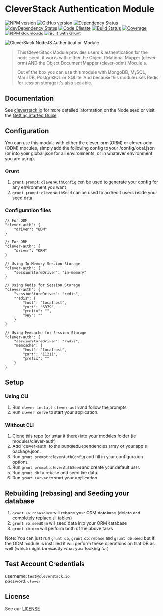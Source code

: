 CleverStack Authentication Module
====================
[![NPM version](https://badge.fury.io/js/clever-auth.png)](http://badge.fury.io/js/clever-auth) [![GitHub version](https://badge.fury.io/gh/cleverstack%2Fclever-auth.png)](http://badge.fury.io/gh/cleverstack%2Fclever-auth) [![Dependency Status](https://david-dm.org/CleverStack/clever-auth.png)](https://david-dm.org/CleverStack/clever-auth) [![devDependency Status](https://david-dm.org/CleverStack/clever-auth/dev-status.png)](https://david-dm.org/CleverStack/clever-auth#info=devDependencies) [![Code Climate](https://codeclimate.com/github/CleverStack/clever-auth.png)](https://codeclimate.com/github/CleverStack/clever-auth) [![Build Status](https://secure.travis-ci.org/CleverStack/clever-auth.png?branch=master)](https://travis-ci.org/CleverStack/clever-auth) [![Coverage](https://codeclimate.com/github/CleverStack/clever-auth/coverage.png)](https://codeclimate.com/github/CleverStack/clever-auth) [![NPM downloads](http://img.shields.io/npm/dm/clever-auth.png)](https://www.npmjs.org/package/clever-auth) [![Built with Grunt](https://cdn.gruntjs.com/builtwith.png)](http://gruntjs.com/) 

![CleverStack NodeJS Authentication Module](http://cleverstack.github.io/assets/img/logos/node-seed-logo-clean.png "CleverStack NodeJS Authentication Module")
<blockquote>
This CleverStack Module provides users & authentication for the node-seed, it works with either the Object Relational Mapper (clever-orm) AND the Object Document Mapper (clever-odm) Module's.

Out of the box you can use this module with MongoDB, MySQL, MariaDB, PostgreSQL or SQLite! And because this module uses Redis for session storage it's also scalable.
</blockquote>

## Documentation

See [cleverstack.io](http://cleverstack.io/documentation/#backend) for more detailed information on the Node seed or visit the [Getting Started Guide](http://cleverstack.io/getting-started/)

## Configuration
You can use this module with either the clever-orm (ORM) or clever-odm (ODM) modules, simply add the following config to your /config/local.json (or into your global.json for all environments, or in whatever environment you are using).

### Grunt
1. `grunt prompt:cleverAuthConfig` can be used to generate your config for any environment you want
2. `grunt prompt:cleverAuthSeed` can be used to add/edit users inside your seed data

### Configuration files

```
// For ODM
"clever-auth": {
  	"driver": "ODM"
}

// For ORM
"clever-auth": {
  	"driver": "ORM"
}

// Using In-Memory Session Storage
"clever-auth": {
  	"sessionStoreDriver": "in-memory"
}

// Using Redis for Session Storage
"clever-auth": {
  	"sessionStoreDriver": "redis",
    "redis": {
        "host": "localhost",
        "port": "6379",
        "prefix": "",
        "key": ""
    }
}

// Using Memcache for Session Storage
"clever-auth": {
  	"sessionStoreDriver": "redis",
    "memcache": {
        "host": "localhost",
        "port": "11211",
        "prefix": ""
    }
}
```

## Setup

### Using CLI
1. Run `clever install clever-auth` and follow the prompts
2. Run `clever serve` to start your application.

### Without CLI
1. Clone this repo (or untar it there) into your modules folder (ie modules/clever-auth)
2. Add 'clever-auth' to the bundledDependencies array of your app's package.json.
3. Run `grunt prompt:cleverAuthConfig` and fill in your configuration options.
4. Run `grunt prompt:cleverAuthSeed` and create your default user.
5. Run `grunt db` to rebase and seed the data.
6. Run `grunt server` to start your application.

## Rebuilding (rebasing) and Seeding your database
1. `grunt db:rebaseOrm` will rebase your ORM database (delete and completely replace all tables)
2. `grunt db:seedOrm` will seed data into your ORM database
3. `grunt db:orm` will perform both of the above tasks

Note: You can just run `grunt db`, `grunt db:rebase` and `grunt db:seed` but if the ODM module is installed it will perform these operations on that DB as well (which might be exactly what your looking for)

## Test Account Credentials

username: `test@cleverstack.io` <br>
password: `clever`

## License

See our [LICENSE](https://github.com/CleverStack/clever-auth/blob/master/LICENSE)